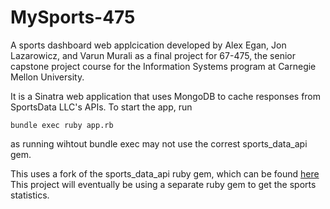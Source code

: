 MySports-475
============

A sports dashboard web applcication developed by Alex Egan, Jon Lazarowicz, and Varun Murali
as a final project for 67-475, the senior capstone project course for the Information Systems
program at Carnegie Mellon University.

It is a Sinatra web application that uses MongoDB to cache responses from SportsData LLC's APIs.
To start the app, run

```
bundle exec ruby app.rb
```

as running wihtout bundle exec may not use the correst sports_data_api gem.

This uses a fork of the sports_data_api ruby gem, which can be found [here](https://github.com/AEgan/sports_data_api)
This project will eventually be using a separate ruby gem to get the sports statistics.

